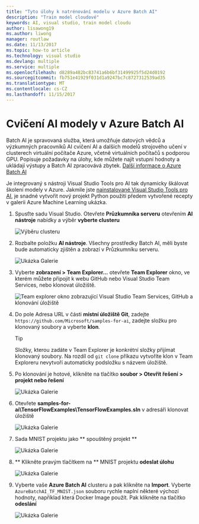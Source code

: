 ```yaml
---
title: "Tyto úlohy k natrénování modelu v Azure Batch AI"
description: "Train model cloudové"
keywords: AI, visual studio, train model cloudu
author: lisawong19
ms.author: liwong
manager: routlaw
ms.date: 11/13/2017
ms.topic: how-to article
ms.technology: visual studio
ms.devlang: multiple
ms.service: multiple
ms.openlocfilehash: d8289a482bc83741a6b6bf31499925f5d24d0192
ms.sourcegitcommit: fb751e41929f031d1a9247bc7c8727312539ad35
ms.translationtype: MT
ms.contentlocale: cs-CZ
ms.lasthandoff: 11/15/2017
---
```

# <a name="train-ai-models-in-azure-batch-ai"></a>Cvičení AI modely v Azure Batch AI

Batch AI je spravovaná služba, která umožňuje datových vědců a výzkumných pracovníků AI cvičení AI a dalších modelů strojového učení v clusterech virtuální počítače Azure, včetně virtuálních počítačů s podporou GPU. Popisuje požadavky na úlohy, kde můžete najít vstupní hodnoty a ukládají výstupy a Batch AI zpracovává zbytek. [Další informace o Azure Batch AI](https://docs.microsoft.com/azure/batch-ai/overview) 

Je integrovaný s nástroji Visual Studio Tools pro AI tak dynamicky škálovat školení modely v Azure.  Jakmile jste [nainstalované Visual Studio Tools pro AI](installation.md), je snadné vytvořit nový projekt Python použití předem vytvořené recepty v galerii Azure Machine Learning ukázka.

1. Spusťte sadu Visual Studio. Otevřete **Průzkumníka serveru** otevřením **AI nástroje** nabídky a výběr **vyberte clusteru**  

    ![Výběru clusteru](media\train-model\select-cluster.png)

     
2. Rozbalte položku **AI nástroje**. Všechny prostředky Batch AI, měli byste bude automaticky zjištěn a zobrazí v Průzkumníku serveru. 
    
    ![Ukázka Galerie](media\train-model\batchai.png)

3. Vyberte **zobrazení > Team Explorer...**  otevřete **Team Explorer** okno, ve kterém můžete připojit k webu GitHub nebo Visual Studio Team Services, nebo klonovat úložiště.

    ![Team explorer okno zobrazující Visual Studio Team Services, GitHub a klonování úložiště](media\train-model\team-explorer.png)

4. Do pole Adresa URL v části **místní úložiště Git**, zadejte `https://github.com/Microsoft/samples-for-ai`, zadejte složku pro klonovaný soubory a vyberte **klon**.

    > [!Tip]
    > Složky, kterou zadáte v Team Explorer je konkrétní složky přijímat klonovaný soubory. Na rozdíl od `git clone` příkazu vytvoříte klon v Team Exploreru nevytvoří automaticky podsložku s názvem úložiště.

5. Po klonování je hotové, klikněte na tlačítko **soubor > Otevřít řešení > projekt nebo řešení**
    
    ![Ukázka Galerie](media\train-model\open-solution.png)

5. Otevřete **samples-for-ai\TensorFlowExamples\TensorFlowExamples.sln** v adresáři klonovat úložiště 

    ![Ukázka Galerie](media\train-model\tensorflowexamples.png)

5. Sada MNIST projektu jako ** spouštěný projekt **

    ![Ukázka Galerie](media\train-model\mnist-startup.png)

1. ** Klikněte pravým tlačítkem na ** MNIST projektu **odeslat úlohu**

    ![Ukázka Galerie](media\train-model\submit-job.png)

1. Vyberte vaše **Azure Batch AI** clusteru a pak klikněte na **Import**. Vyberte `AzureBatchAI_TF_MNIST.json` souboru rychle naplní některé výchozí hodnoty, například která Docker Image použít. Pak klikněte na tlačítko **odeslání**

    ![Ukázka Galerie](media\train-model\submit-batch.png)